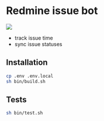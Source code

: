 # Redmine issue bot

![](https://github.com/mrsuh/redmine-issue-bot/workflows/Tests/badge.svg)

* track issue time
* sync issue statuses

## Installation
```bash
cp .env .env.local
sh bin/build.sh
```

## Tests
```bash
sh bin/test.sh
```